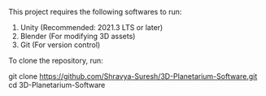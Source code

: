 This project requires the following softwares to run:
1. Unity (Recommended: 2021.3 LTS or later)
2. Blender (For modifying 3D assets)
3. Git (For version control)

To clone the repository, run:

git clone https://github.com/Shravya-Suresh/3D-Planetarium-Software.git
cd 3D-Planetarium-Software
